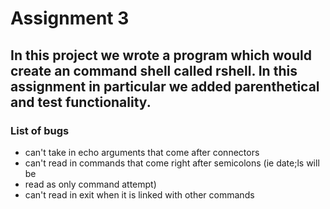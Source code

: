 # Assignment 3
## In this project we wrote a program which would create an command shell called rshell. In this assignment in particular we added parenthetical and test functionality.
### List of bugs
* can't take in echo arguments that come after connectors
* can't read in commands that come right after semicolons (ie date;ls will be 
* read as only command attempt)
* can't read in exit when it is linked with other commands
